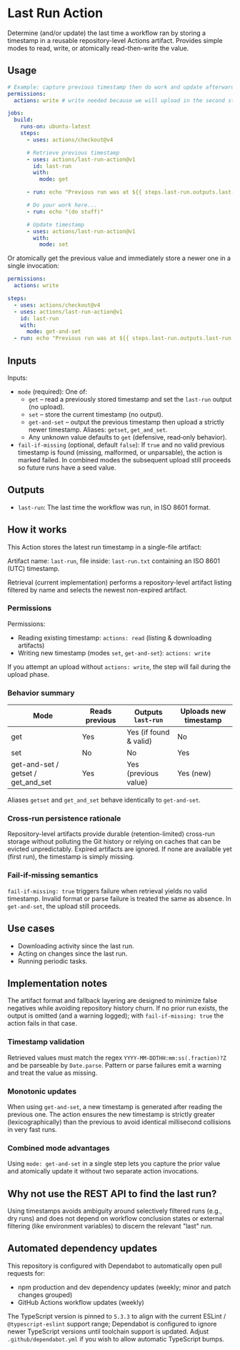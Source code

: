 # Last Run Action

Determine (and/or update) the last time a workflow ran by storing a timestamp in a reusable repository-level Actions artifact. Provides simple modes to read, write, or atomically
read-then-write the value.

## Usage

```yaml
# Example: capture previous timestamp then do work and update afterward (two steps)
permissions:
  actions: write # write needed because we will upload in the second step

jobs:
  build:
    runs-on: ubuntu-latest
    steps:
      - uses: actions/checkout@v4

      # Retrieve previous timestamp
      - uses: actions/last-run-action@v1
        id: last-run
        with:
          mode: get

      - run: echo "Previous run was at ${{ steps.last-run.outputs.last-run }}"

      # Do your work here...
      - run: echo "(do stuff)"

      # Update timestamp
      - uses: actions/last-run-action@v1
        with:
          mode: set
```

Or atomically get the previous value and immediately store a newer one in a single invocation:

```yaml
permissions:
  actions: write

steps:
  - uses: actions/checkout@v4
  - uses: actions/last-run-action@v1
    id: last-run
    with:
      mode: get-and-set
  - run: echo "Previous run was at ${{ steps.last-run.outputs.last-run }}"
```

## Inputs

Inputs:

- `mode` (required): One of:
  - `get` – read a previously stored timestamp and set the `last-run` output (no upload).
  - `set` – store the current timestamp (no output).
  - `get-and-set` – output the previous timestamp then upload a strictly newer timestamp.
    Aliases: `getset`, `get_and_set`.
  - Any unknown value defaults to `get` (defensive, read‑only behavior).
- `fail-if-missing` (optional, default `false`): If `true` and no valid previous timestamp is
  found (missing, malformed, or unparsable), the action is marked failed. In combined
  modes the subsequent upload still proceeds so future runs have a seed value.

## Outputs

- `last-run`: The last time the workflow was run, in ISO 8601 format.

## How it works

This Action stores the latest run timestamp in a single-file artifact:

Artifact name: `last-run`, file inside: `last-run.txt` containing an ISO 8601 (UTC) timestamp.

Retrieval (current implementation) performs a repository-level artifact listing filtered by name and selects the newest non-expired artifact.

### Permissions

Permissions:

- Reading existing timestamp: `actions: read` (listing & downloading artifacts)
- Writing new timestamp (modes `set`, `get-and-set`): `actions: write`

If you attempt an upload without `actions: write`, the step will fail during the upload phase.

### Behavior summary

| Mode                               | Reads previous | Outputs `last-run`     | Uploads new timestamp |
| ---------------------------------- | -------------- | ---------------------- | --------------------- |
| get                                | Yes            | Yes (if found & valid) | No                    |
| set                                | No             | No                     | Yes                   |
| get-and-set / getset / get_and_set | Yes            | Yes (previous value)   | Yes (new)             |

Aliases `getset` and `get_and_set` behave identically to `get-and-set`.

### Cross-run persistence rationale

Repository-level artifacts provide durable (retention-limited) cross-run storage without polluting
the Git history or relying on caches that can be evicted unpredictably. Expired artifacts are
ignored. If none are available yet (first run), the timestamp is simply missing.

### Fail-if-missing semantics

`fail-if-missing: true` triggers failure when retrieval yields no valid timestamp. Invalid format
or parse failure is treated the same as absence. In `get-and-set`, the upload still proceeds.

## Use cases

- Downloading activity since the last run.
- Acting on changes since the last run.
- Running periodic tasks.

## Implementation notes

The artifact format and fallback layering are designed to minimize false negatives while avoiding repository history churn. If no prior run exists, the output is omitted (and a warning logged); with `fail-if-missing: true` the action fails in that case.

### Timestamp validation

Retrieved values must match the regex `YYYY-MM-DDTHH:mm:ss(.fraction)?Z` and be parseable by `Date.parse`. Pattern or parse failures emit a warning and treat the value as missing.

### Monotonic updates

When using `get-and-set`, a new timestamp is generated after reading the previous one. The action ensures the new timestamp is strictly greater (lexicographically) than the previous to avoid identical millisecond collisions in very fast runs.

### Combined mode advantages

Using `mode: get-and-set` in a single step lets you capture the prior value and atomically update it without two separate action invocations.

## Why not use the REST API to find the last run?

Using timestamps avoids ambiguity around selectively filtered runs (e.g., dry runs) and does not
depend on workflow conclusion states or external filtering (like environment variables) to discern
the relevant "last" run.

## Automated dependency updates

This repository is configured with Dependabot to automatically open pull requests for:

- npm production and dev dependency updates (weekly; minor and patch changes grouped)
- GitHub Actions workflow updates (weekly)

The TypeScript version is pinned to `5.3.3` to align with the current ESLint / `@typescript-eslint` support range; Dependabot is configured to ignore newer TypeScript versions until toolchain support is updated. Adjust `.github/dependabot.yml` if you wish to allow automatic TypeScript bumps.
